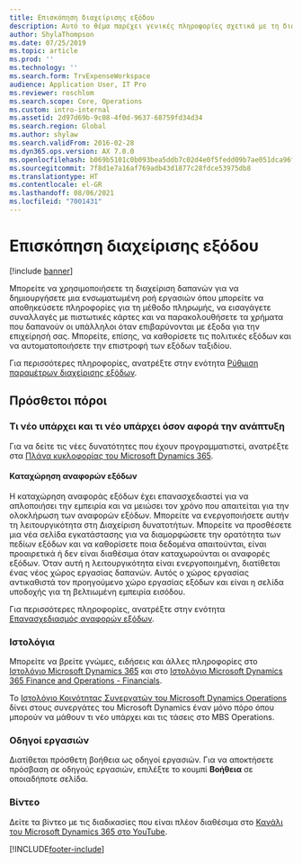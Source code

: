 ```yaml
---
title: Επισκόπηση διαχείρισης εξόδου
description: Αυτό το θέμα παρέχει γενικές πληροφορίες σχετικά με τη διαχείριση εξόδων και συνδέσεις σε πρόσθετους πόρους. Μπορείτε να χρησιμοποιήσετε τη διαχείριση δαπανών για να δημιουργήσετε μια ενσωματωμένη ροή εργασιών όπου μπορείτε να αποθηκεύσετε πληροφορίες για τη μέθοδο πληρωμής, να εισαγάγετε συναλλαγές με πιστωτικές κάρτες και να παρακολουθήσετε τα χρήματα που δαπανούν οι υπάλληλοι όταν επιβαρύνονται με έξοδα για την επιχείρησή σας.
author: ShylaThompson
ms.date: 07/25/2019
ms.topic: article
ms.prod: ''
ms.technology: ''
ms.search.form: TrvExpenseWorkspace
audience: Application User, IT Pro
ms.reviewer: roschlom
ms.search.scope: Core, Operations
ms.custom: intro-internal
ms.assetid: 2d97d69b-9c08-4f0d-9637-68759fd34d34
ms.search.region: Global
ms.author: shylaw
ms.search.validFrom: 2016-02-28
ms.dyn365.ops.version: AX 7.0.0
ms.openlocfilehash: b069b5101c0b093bea5ddb7c02d4e0f5fedd09b7ae051dca96f620b164c17fd3
ms.sourcegitcommit: 7f8d1e7a16af769adb43d1877c28fdce53975db8
ms.translationtype: HT
ms.contentlocale: el-GR
ms.lasthandoff: 08/06/2021
ms.locfileid: "7001431"
---
```

# <a name="expense-management-overview"></a>Επισκόπηση διαχείρισης εξόδου

[!include [banner](../includes/banner.md)]

Μπορείτε να χρησιμοποιήσετε τη διαχείριση δαπανών για να δημιουργήσετε μια ενσωματωμένη ροή εργασιών όπου μπορείτε να αποθηκεύσετε πληροφορίες για τη μέθοδο πληρωμής, να εισαγάγετε συναλλαγές με πιστωτικές κάρτες και να παρακολουθήσετε τα χρήματα που δαπανούν οι υπάλληλοι όταν επιβαρύνονται με έξοδα για την επιχείρησή σας. Μπορείτε, επίσης, να καθορίσετε τις πολιτικές εξόδων και να αυτοματοποιήσετε την επιστροφή των εξόδων ταξιδίου.

Για περισσότερες πληροφορίες, ανατρέξτε στην ενότητα [Ρύθμιση παραμέτρων διαχείρισης εξόδων](plan-expense-management.md).

## <a name="additional-resources"></a>Πρόσθετοι πόροι

### <a name="whats-new-and-in-development"></a>Τι νέο υπάρχει και τι νέο υπάρχει όσον αφορά την ανάπτυξη

Για να δείτε τις νέες δυνατότητες που έχουν προγραμματιστεί, ανατρέξτε στα [Πλάνα κυκλοφορίας του Microsoft Dynamics 365](/dynamics365/release-plans/).

#### <a name="expense-report-entry"></a>Καταχώρηση αναφορών εξόδων

Η καταχώρηση αναφοράς εξόδων έχει επανασχεδιαστεί για να απλοποιήσει την εμπειρία και να μειώσει τον χρόνο που απαιτείται για την ολοκλήρωση των αναφορών εξόδων. Μπορείτε να ενεργοποιήσετε αυτήν τη λειτουργικότητα στη Διαχείριση δυνατοτήτων. Μπορείτε να προσθέσετε μια νέα σελίδα εγκατάστασης για να διαμορφώσετε την ορατότητα των πεδίων εξόδων και να καθορίσετε ποια δεδομένα απαιτούνται, είναι προαιρετικά ή δεν είναι διαθέσιμα όταν καταχωρούνται οι αναφορές εξόδων. Όταν αυτή η λειτουργικότητα είναι ενεργοποιημένη, διατίθεται ένας νέος χώρος εργασίας δαπανών. Αυτός ο χώρος εργασίας αντικαθιστά τον προηγούμενο χώρο εργασίας εξόδων και είναι η σελίδα υποδοχής για τη βελτιωμένη εμπειρία εισόδου.

Για περισσότερες πληροφορίες, ανατρέξτε στην ενότητα [Επανασχεδιασμός αναφορών εξόδων](ExpenseWorkspaceNew.md).

### <a name="blogs"></a>Ιστολόγια

Μπορείτε να βρείτε γνώμες, ειδήσεις και άλλες πληροφορίες στο [Ιστολόγιο Microsoft Dynamics 365](https://community.dynamics.com/b/msftdynamicsblog?c=Enterprise) και στο [Ιστολόγιο Microsoft Dynamics 365 Finance and Operations - Financials](https://community.dynamics.com/365/financeandoperations/b/financials).

Το [Ιστολόγιο Κοινότητας Συνεργατών του Microsoft Dynamics Operations](https://community.dynamics.com/partner/b/operationspartnercommunityblog) δίνει στους συνεργάτες του Microsoft Dynamics έναν μόνο πόρο όπου μπορούν να μάθουν τι νέο υπάρχει και τις τάσεις στο MBS Operations.

### <a name="task-guides"></a>Οδηγοί εργασιών

Διατίθεται πρόσθετη βοήθεια ως οδηγοί εργασιών. Για να αποκτήσετε πρόσβαση σε οδηγούς εργασιών, επιλέξτε το κουμπί **Βοήθεια** σε οποιαδήποτε σελίδα.

### <a name="videos"></a>Βίντεο

Δείτε τα βίντεο με τις διαδικασίες που είναι πλέον διαθέσιμα στο [Κανάλι του Microsoft Dynamics 365 στο YouTube](https://www.youtube.com/channel/UCJGCg4rB3QSs8y_1FquelBQ).


[!INCLUDE[footer-include](../includes/footer-banner.md)]